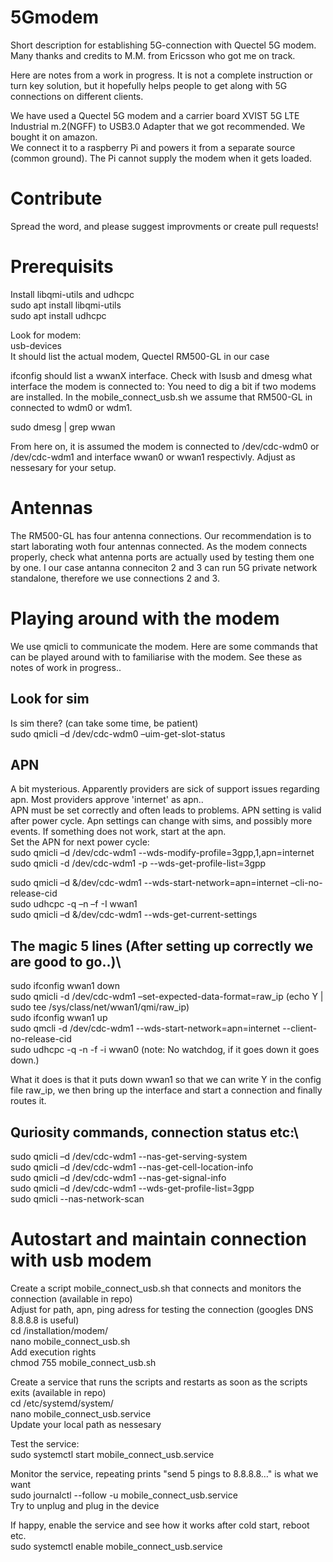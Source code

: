 # 5Gmodem
Short description for establishing 5G-connection with Quectel 5G modem.\
Many thanks and credits to M.M. from Ericsson who got me on track.

Here are notes from a work in progress. It is not a complete instruction or turn key solution, but it hopefully helps people to get along with 5G connections on different clients.

We have used a Quectel 5G modem and a carrier board XVIST 5G LTE Industrial m.2(NGFF) to USB3.0 Adapter that we got recommended. We bought it on amazon.\
We connect it to a raspberry Pi and powers it from a separate source (common ground). The Pi cannot supply the modem when it gets loaded.

# Contribute
Spread the word, and please suggest improvments or create pull requests!

# Prerequisits
Install libqmi-utils and udhcpc\
sudo apt install libqmi-utils\
sudo apt install udhcpc

Look for modem:\
usb-devices\
It should list the actual modem, Quectel RM500-GL in our case

ifconfig should list a wwanX interface. Check with lsusb and dmesg what interface the modem is connected to: You need to dig a bit if two modems are installed. In the mobile_connect_usb.sh we assume that RM500-GL in connected to wdm0 or wdm1.

sudo dmesg  | grep wwan

From here on, it is assumed the modem is connected to /dev/cdc-wdm0 or /dev/cdc-wdm1 and interface wwan0 or wwan1 respectivly. Adjust as nessesary for your setup.

# Antennas
The RM500-GL has four antenna connections. Our recommendation is to start laborating woth four antennas connected. As the modem connects properly, check what antenna ports are actually used by testing them one by one. I our case antanna conneciton 2 and 3 can run 5G private network standalone, therefore we use connections 2 and 3.
# Playing around with the modem
We use qmicli to communicate the modem. Here are some commands that can be played around with to familiarise with the modem. See these as notes of work in progress..

## Look for sim
Is sim there? (can take some time, be patient)\
sudo qmicli –d /dev/cdc-wdm0 –uim-get-slot-status
## APN
A bit mysterious. Apparently providers are sick of support issues regarding apn. Most providers approve 'internet' as apn..\
APN must be set correctly and often leads to problems. APN setting is valid after power cycle. Apn settings can change with sims, and possibly more events. If something does not work, start at the apn.\
Set the APN for next power cycle:\
sudo qmicli –d /dev/cdc-wdm1 --wds-modify-profile=3gpp,1,apn=internet\
sudo  qmicli -d /dev/cdc-wdm1 -p --wds-get-profile-list=3gpp

sudo qmicli –d &/dev/cdc-wdm1 --wds-start-network=apn=internet –cli-no-release-cid\
sudo udhcpc -q –n –f -I wwan1\
sudo qmicli –d &/dev/cdc-wdm1 --wds-get-current-settings

## The magic 5 lines (After setting up correctly we are good to go..)\
sudo ifconfig wwan1 down\
sudo qmicli -d /dev/cdc-wdm1 –set-expected-data-format=raw_ip (echo Y | sudo tee /sys/class/net/wwan1/qmi/raw_ip)\
sudo ifconfig wwan1 up\
sudo qmcli -d /dev/cdc-wdm1 --wds-start-network=apn=internet --client-no-release-cid\
sudo udhcpc -q -n -f -i wwan0     (note: No watchdog, if it goes down it goes down.)

What it does is that it puts down wwan1 so that we can write Y in the config file raw_ip, we then bring up the interface and start a connection and finally routes it.
## Quriosity commands, connection status etc:\
sudo qmicli –d /dev/cdc-wdm1 --nas-get-serving-system\
sudo qmicli –d /dev/cdc-wdm1 --nas-get-cell-location-info\
sudo qmicli –d /dev/cdc-wdm1 --nas-get-signal-info\
sudo qmicli –d /dev/cdc-wdm1 --wds-get-profile-list=3gpp\
sudo qmicli --nas-network-scan

# Autostart and maintain connection with usb modem
Create a script mobile_connect_usb.sh that connects and monitors the connection (available in repo)\
Adjust for path, apn, ping adress for testing the connection (googles DNS 8.8.8.8 is useful)\
cd /installation/modem/\
nano mobile_connect_usb.sh\
Add execution rights\
chmod 755 mobile_connect_usb.sh

Create a service that runs the scripts and restarts as soon as the scripts exits (available in repo)\
cd /etc/systemd/system/\
nano mobile_connect_usb.service\
Update your local path as nessesary

Test the service:\
sudo systemctl start mobile_connect_usb.service

Monitor the service, repeating prints "send 5 pings to 8.8.8.8…" is what we want\
sudo journalctl --follow -u mobile_connect_usb.service\
Try to unplug and plug in the device

If happy, enable the service and see how it works after cold start, reboot etc.\
sudo systemctl enable mobile_connect_usb.service
